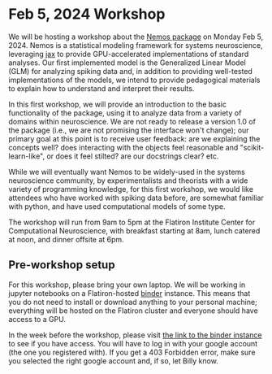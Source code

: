# Feb 5, 2024 Workshop 

We will be hosting a workshop about the [Nemos package](https://github.com/flatironinstitute/nemos) on Monday Feb 5, 2024. Nemos is a statistical modeling framework for systems neuroscience, leveraging [jax](https://jax.readthedocs.io/) to provide GPU-accelerated implementations of standard analyses. Our first implemented model is the Generalized Linear Model (GLM) for analyzing spiking data and, in addition to providing well-tested implementations of the models, we intend to provide pedagogical materials to explain how to understand and interpret their results.

In this first workshop, we will provide an introduction to the basic functionality of the package, using it to analyze data from a variety of domains within neuroscience. We are not ready to release a version 1.0 of the package (i.e., we are not promising the interface won't change); our primary goal at this point is to receive user feedback: are we explaining the concepts well? does interacting with the objects feel reasonable and "scikit-learn-like", or does it feel stilted? are our docstrings clear? etc.

While we will eventually want Nemos to be widely-used in the systems neuroscience community, by experimentalists and theorists with a wide variety of programming knowledge, for this first workshop, we would like attendees who have worked with spiking data before, are somewhat familiar with python, and have used computational models of some type.

The workshop will run from 9am to 5pm at the Flatiron Institute Center for Computational Neuroscience, with breakfast starting at 8am, lunch catered at noon, and dinner offsite at 6pm.

## Pre-workshop setup

For this workshop, please bring your own laptop. We will be working in jupyter notebooks on a Flatiron-hosted [binder](https://mybinder.readthedocs.io/en/latest/index.html) instance. This means that you do not need to install or download anything to your personal machine; everything will be hosted on the Flatiron cluster and everyone should have access to a GPU.

In the week before the workshop, please visit [the link to the binder instance](https://binder.flatironinstitute.org/~wbroderick/nemos?filepath=notebooks) to see if you have access. You will have to log in with your google account (the one you registered with). If you get a 403 Forbidden error, make sure you selected the right google account and, if so, let Billy know.
